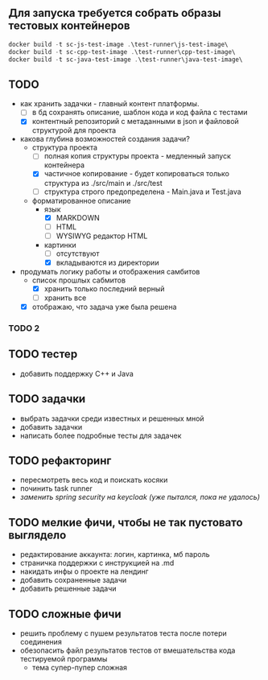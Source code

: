 ## Для запуска требуется собрать образы тестовых контейнеров

```powershell
docker build -t sc-js-test-image .\test-runner\js-test-image\
docker build -t sc-cpp-test-image .\test-runner\cpp-test-image\
docker build -t sc-java-test-image .\test-runner\java-test-image\
```

## TODO

- как хранить задачки - главный контент платформы.
    - [ ] в бд сохранять описание, шаблон кода и код файла с тестами
    - [x] контентный репозиторий с метаданными в json и файловой структурой для проекта
- какова глубина возможностей создания задачи?
    - структура проекта
        - [ ] полная копия структуры проекта - медленный запуск контейнера
        - [x] частичное копирование - будет копироваться только структура из ./src/main и ./src/test
        - [ ] структура строго предопределена - Main.java и Test.java
    - форматированное описание
        - язык
            - [x] MARKDOWN
            - [ ] HTML
            - [ ] WYSIWYG редактор HTML
        - картинки
            - [ ] отсутствуют
            - [x] вкладываются из директории
- продумать логику работы и отображения самбитов
    - список прошлых сабмитов
        - [x] хранить только последний верный
        - [ ] хранить все
    - [x] отображаю, что задача уже была решена

### TODO 2

## TODO тестер

- добавить поддержку C++ и Java

## TODO задачки

- выбрать задачки среди известных и решенных мной
- добавить задачки
- написать более подробные тесты для задачек

## TODO рефакторинг

- пересмотреть весь код и поискать косяки
- починить task runner
- _заменить spring security на keycloak (уже пытался, пока не удалось)_

## TODO мелкие фичи, чтобы не так пустовато выглядело

- редактирование аккаунта: логин, картинка, мб пароль
- страничка поддержки с инструкцией на .md
- накидать инфы о проекте на лендинг
- добавить сохраненные задачи
- добавить решенные задачи

## TODO сложные фичи

- решить проблему с пушем результатов теста после потери соединения
- обезопасить файл результатов тестов от вмешательства кода тестируемой программы
    - тема супер-пупер сложная